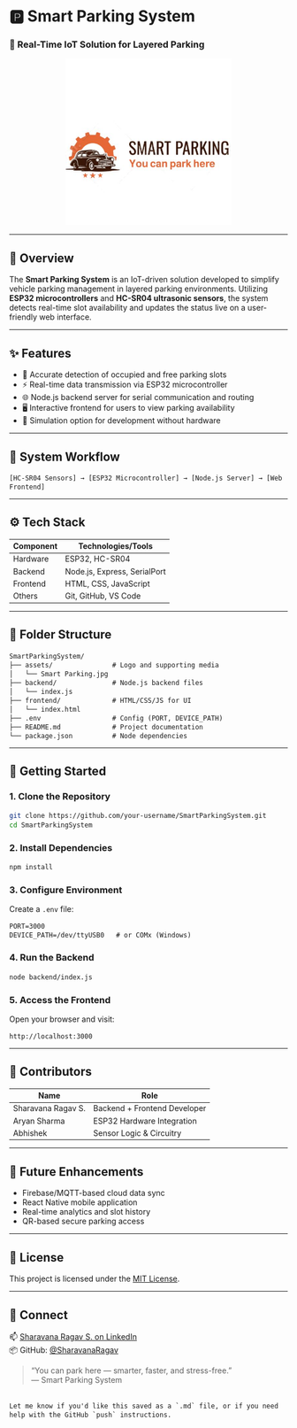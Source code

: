 # 🅿️ Smart Parking System  
### 🚗 Real-Time IoT Solution for Layered Parking

<p align="center">
  <img src="frontend/assets/Smart Parking.jpg" alt="Smart Parking Logo" width="300"/>
</p>

---

## 📌 Overview

The **Smart Parking System** is an IoT-driven solution developed to simplify vehicle parking management in layered parking environments. Utilizing **ESP32 microcontrollers** and **HC-SR04 ultrasonic sensors**, the system detects real-time slot availability and updates the status live on a user-friendly web interface.

---

## ✨ Features

- 🚙 Accurate detection of occupied and free parking slots  
- ⚡ Real-time data transmission via ESP32 microcontroller  
- 🌐 Node.js backend server for serial communication and routing  
- 🖥️ Interactive frontend for users to view parking availability  
- 🔄 Simulation option for development without hardware  

---

## 🧭 System Workflow

```
[HC-SR04 Sensors] → [ESP32 Microcontroller] → [Node.js Server] → [Web Frontend]
```

---

## ⚙️ Tech Stack

| Component  | Technologies/Tools                |
|------------|-----------------------------------|
| Hardware   | ESP32, HC-SR04                    |
| Backend    | Node.js, Express, SerialPort      |
| Frontend   | HTML, CSS, JavaScript             |
| Others     | Git, GitHub, VS Code              |

---

## 📂 Folder Structure

```
SmartParkingSystem/
├── assets/               # Logo and supporting media
│   └── Smart Parking.jpg
├── backend/              # Node.js backend files
│   └── index.js
├── frontend/             # HTML/CSS/JS for UI
│   └── index.html
├── .env                  # Config (PORT, DEVICE_PATH)
├── README.md             # Project documentation
└── package.json          # Node dependencies
```

---

## 🚀 Getting Started

### 1. Clone the Repository

```bash
git clone https://github.com/your-username/SmartParkingSystem.git
cd SmartParkingSystem
```

### 2. Install Dependencies

```bash
npm install
```

### 3. Configure Environment

Create a `.env` file:

```env
PORT=3000
DEVICE_PATH=/dev/ttyUSB0   # or COMx (Windows)
```

### 4. Run the Backend

```bash
node backend/index.js
```

### 5. Access the Frontend

Open your browser and visit:
```
http://localhost:3000
```

---

## 👥 Contributors

| Name                 | Role                        |
|----------------------|-----------------------------|
| Sharavana Ragav S.   | Backend + Frontend Developer|
| Aryan Sharma         | ESP32 Hardware Integration  |
| Abhishek             | Sensor Logic & Circuitry    |

---

## 🧩 Future Enhancements

- Firebase/MQTT-based cloud data sync  
- React Native mobile application  
- Real-time analytics and slot history  
- QR-based secure parking access  

---

## 📜 License

This project is licensed under the [MIT License](LICENSE).

---

## 📣 Connect

📫 [Sharavana Ragav S. on LinkedIn](https://www.linkedin.com/in/sharavanaragav)  
📦 GitHub: [@SharavanaRagav](https://github.com/SharavanaRagav)

> “You can park here — smarter, faster, and stress-free.”  
> — Smart Parking System
```

Let me know if you'd like this saved as a `.md` file, or if you need help with the GitHub `push` instructions.

